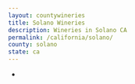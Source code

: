 ```yaml
---
layout: countywineries
title: Solano Wineries
description: Wineries in Solano CA
permalink: /california/solano/
county: solano
state: ca
---
```

-
